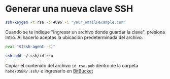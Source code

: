 # Generar una nueva clave SSH

```bash
ssh-keygen -t rsa -b 4096 -C "your_email@example.com"
```  

Cuando se te indique "Ingresar un archivo donde guardar la clave", presiona Intro. Al hacerlo aceptas la ubicación predeterminada del archivo.

```bash
eval "$(ssh-agent -s)"

ssh-add ~/.ssh/id_rsa
```

Copiar el contenido del archivo `id_rsa.pub` dentro de la carpeta `home/USER/.ssh/` e ingresarlo en [BitBucket](https://bitbucket.org/)